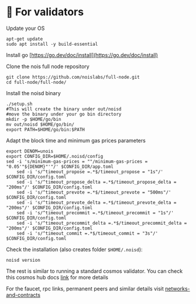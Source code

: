 # 🔐 For validators

Update your OS

```shell
apt-get update 
sudo apt install -y build-essential
```

Install go [https://go.dev/doc/install](https://go.dev/doc/install)

Clone the nois full node repository

```shell
git clone https://github.com/noislabs/full-node.git 
cd full-node/full-node/
```

&#x20;Install the noisd binary

```shell
./setup.sh
#This will create the binary under out/noisd
#move the binary under your go bin directory
mkdir -p $HOME/go/bin
mv out/noisd $HOME/go/bin/
export PATH=$HOME/go/bin:$PATH
```

Adapt the block time and minimum gas prices parameters

```shell
export DENOM=unois
export CONFIG_DIR=$HOME/.noisd/config
sed -i 's/minimum-gas-prices = ""/minimum-gas-prices = "0.05'"${DENOM}"'"/' $CONFIG_DIR/app.toml
    sed -i 's/^timeout_propose =.*$/timeout_propose = "1s"/' $CONFIG_DIR/config.toml
    sed -i 's/^timeout_propose_delta =.*$/timeout_propose_delta = "200ms"/' $CONFIG_DIR/config.toml
    sed -i 's/^timeout_prevote =.*$/timeout_prevote = "500ms"/' $CONFIG_DIR/config.toml
    sed -i 's/^timeout_prevote_delta =.*$/timeout_prevote_delta = "200ms"/' $CONFIG_DIR/config.toml
    sed -i 's/^timeout_precommit =.*$/timeout_precommit = "1s"/' $CONFIG_DIR/config.toml
    sed -i 's/^timeout_precommit_delta =.*$/timeout_precommit_delta = "200ms"/' $CONFIG_DIR/config.toml
    sed -i 's/^timeout_commit =.*$/timeout_commit = "3s"/' $CONFIG_DIR/config.toml
```

Check the installation (also creates folder `$HOME/.noisd`):

```shell
noisd version
```

The rest is similar to running a standard cosmos validator. You can check this cosmos hub docs [link](https://hub.cosmos.network/main/validators/validator-setup.html) for more details

For the faucet, rpc links, permanent peers and similar details visit [networks-and-contracts](../networks-and-contracts/ "mention")
